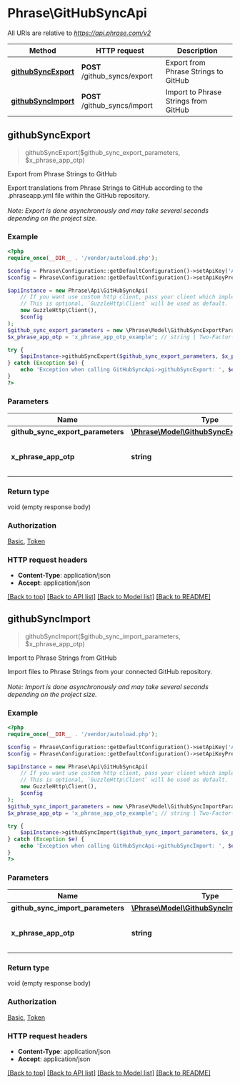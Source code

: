 # Phrase\GitHubSyncApi

All URIs are relative to *https://api.phrase.com/v2*

Method | HTTP request | Description
------------- | ------------- | -------------
[**githubSyncExport**](GitHubSyncApi.md#githubSyncExport) | **POST** /github_syncs/export | Export from Phrase Strings to GitHub
[**githubSyncImport**](GitHubSyncApi.md#githubSyncImport) | **POST** /github_syncs/import | Import to Phrase Strings from GitHub



## githubSyncExport

> githubSyncExport($github_sync_export_parameters, $x_phrase_app_otp)

Export from Phrase Strings to GitHub

Export translations from Phrase Strings to GitHub according to the .phraseapp.yml file within the GitHub repository. <br><br><i>Note: Export is done asynchronously and may take several seconds depending on the project size.</i>

### Example

```php
<?php
require_once(__DIR__ . '/vendor/autoload.php');

$config = Phrase\Configuration::getDefaultConfiguration()->setApiKey('Authorization', 'YOUR_API_KEY');
$config = Phrase\Configuration::getDefaultConfiguration()->setApiKeyPrefix('Authorization', 'token');

$apiInstance = new Phrase\Api\GitHubSyncApi(
    // If you want use custom http client, pass your client which implements `GuzzleHttp\ClientInterface`.
    // This is optional, `GuzzleHttp\Client` will be used as default.
    new GuzzleHttp\Client(),
    $config
);
$github_sync_export_parameters = new \Phrase\Model\GithubSyncExportParameters(); // \Phrase\Model\GithubSyncExportParameters | 
$x_phrase_app_otp = 'x_phrase_app_otp_example'; // string | Two-Factor-Authentication token (optional)

try {
    $apiInstance->githubSyncExport($github_sync_export_parameters, $x_phrase_app_otp);
} catch (Exception $e) {
    echo 'Exception when calling GitHubSyncApi->githubSyncExport: ', $e->getMessage(), PHP_EOL;
}
?>
```

### Parameters


Name | Type | Description  | Notes
------------- | ------------- | ------------- | -------------
 **github_sync_export_parameters** | [**\Phrase\Model\GithubSyncExportParameters**](../Model/GithubSyncExportParameters.md)|  |
 **x_phrase_app_otp** | **string**| Two-Factor-Authentication token (optional) | [optional]

### Return type

void (empty response body)

### Authorization

[Basic](../../README.md#Basic), [Token](../../README.md#Token)

### HTTP request headers

- **Content-Type**: application/json
- **Accept**: application/json

[[Back to top]](#) [[Back to API list]](../../README.md#documentation-for-api-endpoints)
[[Back to Model list]](../../README.md#documentation-for-models)
[[Back to README]](../../README.md)


## githubSyncImport

> githubSyncImport($github_sync_import_parameters, $x_phrase_app_otp)

Import to Phrase Strings from GitHub

Import files to Phrase Strings from your connected GitHub repository. <br><br><i>Note: Import is done asynchronously and may take several seconds depending on the project size.</i>

### Example

```php
<?php
require_once(__DIR__ . '/vendor/autoload.php');

$config = Phrase\Configuration::getDefaultConfiguration()->setApiKey('Authorization', 'YOUR_API_KEY');
$config = Phrase\Configuration::getDefaultConfiguration()->setApiKeyPrefix('Authorization', 'token');

$apiInstance = new Phrase\Api\GitHubSyncApi(
    // If you want use custom http client, pass your client which implements `GuzzleHttp\ClientInterface`.
    // This is optional, `GuzzleHttp\Client` will be used as default.
    new GuzzleHttp\Client(),
    $config
);
$github_sync_import_parameters = new \Phrase\Model\GithubSyncImportParameters(); // \Phrase\Model\GithubSyncImportParameters | 
$x_phrase_app_otp = 'x_phrase_app_otp_example'; // string | Two-Factor-Authentication token (optional)

try {
    $apiInstance->githubSyncImport($github_sync_import_parameters, $x_phrase_app_otp);
} catch (Exception $e) {
    echo 'Exception when calling GitHubSyncApi->githubSyncImport: ', $e->getMessage(), PHP_EOL;
}
?>
```

### Parameters


Name | Type | Description  | Notes
------------- | ------------- | ------------- | -------------
 **github_sync_import_parameters** | [**\Phrase\Model\GithubSyncImportParameters**](../Model/GithubSyncImportParameters.md)|  |
 **x_phrase_app_otp** | **string**| Two-Factor-Authentication token (optional) | [optional]

### Return type

void (empty response body)

### Authorization

[Basic](../../README.md#Basic), [Token](../../README.md#Token)

### HTTP request headers

- **Content-Type**: application/json
- **Accept**: application/json

[[Back to top]](#) [[Back to API list]](../../README.md#documentation-for-api-endpoints)
[[Back to Model list]](../../README.md#documentation-for-models)
[[Back to README]](../../README.md)

